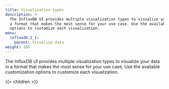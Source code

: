 ```yaml
---
title: Visualization types
description: >
  The InfluxDB UI provides multiple visualization types to visualize your data in
  a format that makes the most sense for your use case. Use the available customization
  options to customize each visualization.
menu:
  influxdb_2_1:
    parent: Visualize data
weight: 105
---
```


The InfluxDB UI provides multiple visualization types to visualize your data in
a format that makes the most sense for your use case. Use the available customization
options to customize each visualization.

{{< children >}}
